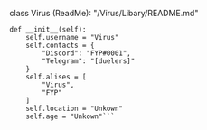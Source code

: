 class Virus (ReadMe):
    "/Virus/Libary/README.md"
    
    def __init__(self):
        self.username = "Virus"
        self.contacts = {
            "Discord": "FYP#0001",
            "Telegram": "[duelers]"
        }
        self.alises = [
            "Virus",
            "FYP"
        ]
        self.location = "Unkown"
        self.age = "Unkown"```
